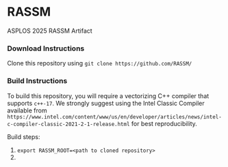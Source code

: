 # RASSM
ASPLOS 2025 RASSM Artifact

### Download Instructions
Clone this repository using `git clone https://github.com/RASSM/`

### Build Instructions

To build this repository, you will require a vectorizing C++ compiler that supports `c++-17`. We strongly suggest using the Intel Classic Compiler available from `https://www.intel.com/content/www/us/en/developer/articles/news/intel-c-compiler-classic-2021-2-1-release.html` for best reproducibility.

Build steps:

1. `export RASSM_ROOT=<path to cloned repository>`
2.
